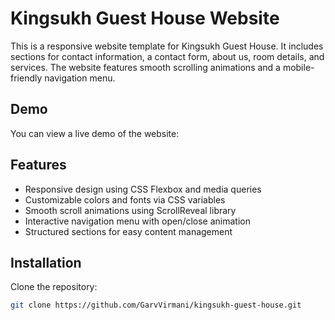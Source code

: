 # Kingsukh Guest House Website

This is a responsive website template for Kingsukh Guest House. It includes sections for contact information, a contact form, about us, room details, and services. The website features smooth scrolling animations and a mobile-friendly navigation menu.


## Demo
You can view a live demo of the website:


## Features
- Responsive design using CSS Flexbox and media queries
- Customizable colors and fonts via CSS variables
- Smooth scroll animations using ScrollReveal library
- Interactive navigation menu with open/close animation
- Structured sections for easy content management

## Installation
Clone the repository:
```bash
git clone https://github.com/GarvVirmani/kingsukh-guest-house.git

